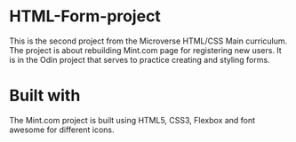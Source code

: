 # HTML-Form-project
This is the second project from the Microverse HTML/CSS Main curriculum. The project is about rebuilding Mint.com page for registering new users. It is in the Odin project that serves to practice creating and styling forms. 
# Built with
The Mint.com project is built using HTML5, CSS3, Flexbox and font awesome for different icons.

